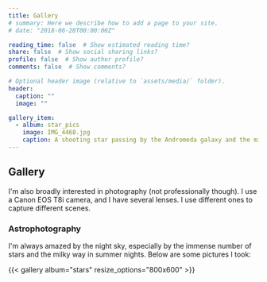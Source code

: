 ```yaml
---
title: Gallery
# summary: Here we describe how to add a page to your site.
# date: "2018-06-28T00:00:00Z"

reading_time: false  # Show estimated reading time?
share: false  # Show social sharing links?
profile: false  # Show author profile?
comments: false  # Show comments?

# Optional header image (relative to `assets/media/` folder).
header:
  caption: ""
  image: ""

gallery_item:
  - album: star_pics
    image: IMG_4468.jpg
    caption: A shooting star passing by the Andromeda galaxy and the milky way. 8/11/2023 @ Wellsfleet, MA, USA
---
```


## Gallery

I'm also broadly interested in photography (not professionally though). I use a Canon EOS T8i camera, and I have several lenses. I use different ones to capture different scenes.

### Astrophotography

I'm always amazed by the night sky, especially by the immense number of stars and the milky way in summer nights. Below are some pictures I took:

{{< gallery album="stars" resize_options="800x600" >}}

